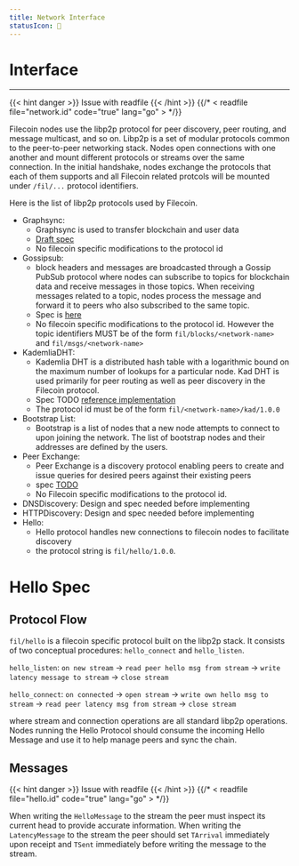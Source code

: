 ```yaml
---
title: Network Interface
statusIcon: 🔁
---
```


# Interface
---

{{< hint danger >}}
Issue with readfile
{{< /hint >}}
{{/* < readfile file="network.id" code="true" lang="go" > */}}


Filecoin nodes use the libp2p protocol for peer discovery, peer routing, and message multicast, and so on. Libp2p is a set of modular protocols common to the peer-to-peer networking stack. Nodes open connections with one another and mount different protocols or streams over the same connection. In the initial handshake, nodes exchange the protocols that each of them supports and all Filecoin related protcols will be mounted under `/fil/...` protocol identifiers.

Here is the list of libp2p protocols used by Filecoin.

- Graphsync: 
	- Graphsync is used to transfer blockchain and user data
	- [Draft spec](https://github.com/ipld/specs/blob/master/block-layer/graphsync/graphsync.md)
	- No filecoin specific modifications to the protocol id
- Gossipsub: 
	- block headers and messages are broadcasted through a Gossip PubSub protocol where nodes can subscribe to topics for blockchain data and receive messages in those topics. When receiving messages related to a topic, nodes process the message and forward it to peers who also subscribed to the same topic.
	- Spec is [here](https://github.com/libp2p/specs/tree/master/pubsub/gossipsub)
	- No filecoin specific modifications to the protocol id.  However the topic identifiers MUST be of the form `fil/blocks/<network-name>` and `fil/msgs/<network-name>`
- KademliaDHT: 
	- Kademlia DHT is a distributed hash table with a logarithmic bound on the maximum number of lookups for a particular node. Kad DHT is used primarily for peer routing as well as peer discovery in the Filecoin protocol.
	- Spec TODO [reference implementation](https://github.com/libp2p/go-libp2p-kad-dht)
	- The protocol id must be of the form `fil/<network-name>/kad/1.0.0`
- Bootstrap List: 
	- Bootstrap is a list of nodes that a new node attempts to connect to upon joining the network. The list of bootstrap nodes and their addresses are defined by the users.
- Peer Exchange: 
	- Peer Exchange is a discovery protocol enabling peers to create and issue queries for desired peers against their existing peers
	- spec [TODO](https://github.com/libp2p/specs/issues/222)
	- No Filecoin specific modifications to the protocol id.
- DNSDiscovery: Design and spec needed before implementing
- HTTPDiscovery: Design and spec needed before implementing
- Hello:
	- Hello protocol handles new connections to filecoin nodes to facilitate discovery
	- the protocol string is `fil/hello/1.0.0`. 

# Hello Spec 

## Protocol Flow

`fil/hello` is a filecoin specific protocol built on the libp2p stack.  It consists of two conceptual
procedures: `hello_connect` and `hello_listen`.   

`hello_listen`: `on new stream` -> `read peer hello msg from stream` -> `write latency message to stream` -> `close stream`

`hello_connect`: `on connected` -> `open stream` -> `write own hello msg to stream` -> `read peer latency msg from stream`  -> `close stream`

where stream and connection operations are all standard libp2p operations.  Nodes running the Hello Protocol should consume the incoming Hello Message and use it to help manage peers and sync the chain.

## Messages
{{< hint danger >}}
Issue with readfile
{{< /hint >}}
{{/* < readfile file="hello.id" code="true" lang="go" > */}}


When writing the `HelloMessage` to the stream the peer must inspect its current head to provide accurate information.  When writing the `LatencyMessage` to the stream the peer should set `TArrival` immediately upon receipt and `TSent` immediately before writing the message to the stream.
